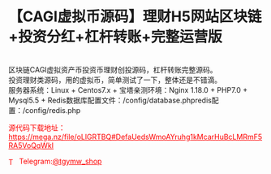 # 【CAGI虚拟币源码】理财H5网站区块链+投资分红+杠杆转账+完整运营版

<br>区块链CAGI虚拟资产币投资币理财创投源码，杠杆转账完整源码。<br>投资理财类源码，用的虚拟币，简单测试了一下，整体还是不错滴。<br>服务器系统：Linux + Centos7.x + 宝塔亲测环境：Nginx 1.18.0 + PHP7.0 + Mysql5.5 + Redis数据库配置文件：/config/database.phpredis配置：/config/redis.php



<p style="color: red;">源代码下载地址：<a href="https://mega.nz/file/oLlGRTBQ#DefaUedsWmoAYruhg1kMcarHuBcLMRmF5RA5VoQqWkI" style="color: red;">https://mega.nz/file/oLlGRTBQ#DefaUedsWmoAYruhg1kMcarHuBcLMRmF5RA5VoQqWkI</a></p><p style="color: red;"><img src="https://cdn-icons-png.flaticon.com/512/2111/2111646.png" alt="Telegram Icon" style="width: 16px; vertical-align: middle; margin-right: 5px;">Telegram:<a href="https://t.me/tgymw_shop" style="color: red;">@tgymw_shop</a></p>
